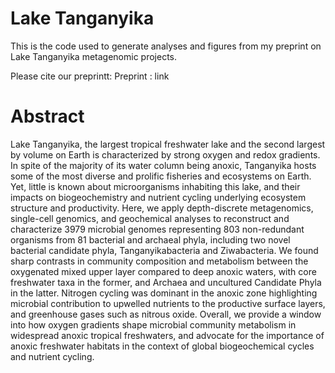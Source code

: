 # Lake Tanganyika
This is the code used to generate analyses and figures from my preprint on Lake Tanganyika metagenomic projects.

Please cite our preprintt:
Preprint : link

# Abstract
Lake Tanganyika, the largest tropical freshwater lake and the second largest by volume on Earth is characterized by strong oxygen and redox gradients. In spite of the majority of its water column being anoxic, Tanganyika hosts some of the most diverse and prolific fisheries and ecosystems on Earth. Yet, little is known about microorganisms inhabiting this lake, and their impacts on biogeochemistry and nutrient cycling underlying ecosystem structure and productivity. Here, we apply depth-discrete metagenomics, single-cell genomics, and geochemical analyses to reconstruct and characterize 3979 microbial genomes representing 803 non-redundant organisms from 81 bacterial and archaeal phyla, including two novel bacterial candidate phyla, Tanganyikabacteria and Ziwabacteria. We found sharp contrasts in community composition and metabolism between the oxygenated mixed upper layer compared to deep anoxic waters, with core freshwater taxa in the former, and Archaea and uncultured Candidate Phyla in the latter. Nitrogen cycling was dominant in the anoxic zone highlighting microbial contribution to upwelled nutrients to the productive surface layers, and greenhouse gases such as nitrous oxide. Overall, we provide a window into how oxygen gradients shape microbial community metabolism in widespread anoxic tropical freshwaters, and advocate for the importance of anoxic freshwater habitats in the context of global biogeochemical cycles and nutrient cycling. 


